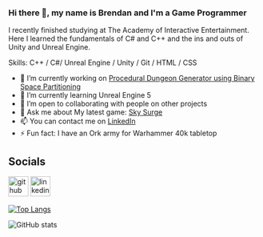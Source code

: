 ### Hi there 👋, my name is Brendan and I'm a Game Programmer
I recently finished studying at The Academy of Interactive Entertainment. Here I learned the fundamentals of C# and C++ and the ins and outs of Unity and Unreal Engine.

Skills: C++ / C#/ Unreal Engine / Unity / Git / HTML / CSS

- 🔭 I’m currently working on [Procedural Dungeon Generator using Binary Space Partitioning](https://github.com/BrendanCopot/BinarySpacePartition-Dungeon-Generator-UE5) 
- 🌱 I’m currently learning Unreal Engine 5 
- 👯 I’m open to collaborating with people on other projects 
- 💬 Ask me about My latest game: [Sky Surge](https://biobluegames.itch.io/sky-surge) 
- 📫 You can contact me on [LinkedIn](https://www.linkedin.com/in/bcopot/)
- ⚡ Fun fact: I have an Ork army for Warhammer 40k tabletop 

## Socials
[<img src='https://cdn.jsdelivr.net/npm/simple-icons@3.0.1/icons/github.svg' alt='github' height='40'>](https://github.com/BrendanCopot)  [<img src='https://cdn.jsdelivr.net/npm/simple-icons@3.0.1/icons/linkedin.svg' alt='linkedin' height='40'>](https://www.linkedin.com/in/https://www.linkedin.com/in/bcopot//)  

[![Top Langs](https://github-readme-stats.vercel.app/api/top-langs/?username=BrendanCopot)](https://github.com/anuraghazra/github-readme-stats)

![GitHub stats](https://github-readme-stats.vercel.app/api?username=BrendanCopot&show_icons=true&count_private=true)  

